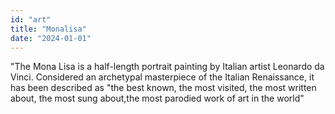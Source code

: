 ```yaml
---
id: "art"
title: "Monalisa"
date: "2024-01-01"
---
```

"The Mona Lisa is a half-length portrait painting by Italian artist Leonardo da Vinci. Considered an archetypal masterpiece of the Italian Renaissance, it has been described as "the best known, the most visited, the most written about, the most sung about,the most parodied work of art in the world"

